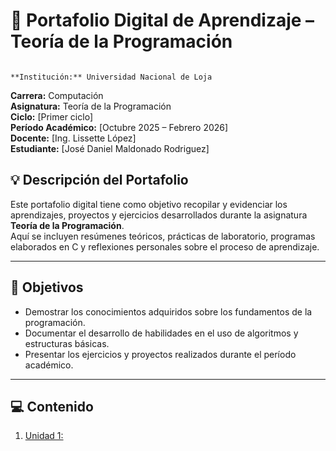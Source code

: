 # 📘 Portafolio Digital de Aprendizaje – Teoría de la Programación
                                                            **Institución:** Universidad Nacional de Loja  
**Carrera:** Computación  
**Asignatura:** Teoría de la Programación  
**Ciclo:** [Primer ciclo]  
**Período Académico:** [Octubre 2025 – Febrero 2026]  
**Docente:** [Ing. Lissette López]  
**Estudiante:** [José Daniel Maldonado Rodriguez]  



## 💡 **Descripción del Portafolio**

Este portafolio digital tiene como objetivo recopilar y evidenciar los aprendizajes, proyectos y ejercicios desarrollados durante la asignatura **Teoría de la Programación**.  
Aquí se incluyen resúmenes teóricos, prácticas de laboratorio, programas elaborados en C y reflexiones personales sobre el proceso de aprendizaje.

---

## 🧠 **Objetivos**

- Demostrar los conocimientos adquiridos sobre los fundamentos de la programación.  
- Documentar el desarrollo de habilidades en el uso de algoritmos y estructuras básicas.  
- Presentar los ejercicios y proyectos realizados durante el período académico.

---

## 💻 **Contenido**
1. [Unidad 1:](#unidad-1-fundamentos-de-la-programación)  
